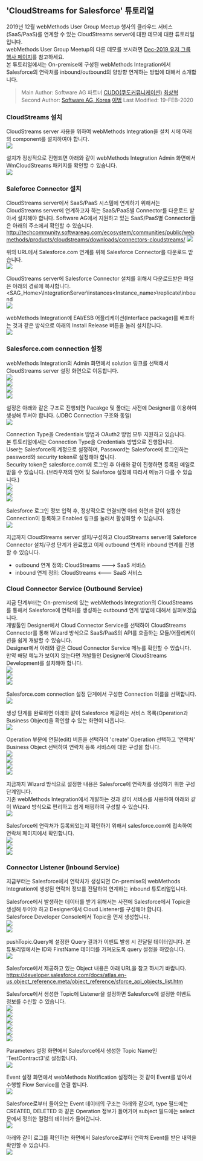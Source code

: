   ## 'CloudStreams for Salesforce' 튜토리얼 
  2019년 12월 webMethods User Group Meetup 행사의 클라우드 서비스(SaaS/PaaS)를 연계할 수 있는 CloudStreams server에 대한 데모에 대한 튜토리얼입니다.  
  webMethods User Group Meetup의 다른 데모를 보시려면 [Dec-2019 유저 그룹 행사 페이지](https://github.com/SoftwareAG-Korea/tutorials/blob/master/UserGroup/Dec-2019/wmio+integration+api/)를 참고하세요.  
  본 튜토리얼에서는 On-premise에 구성된 webMethods Integration에서 Salesforce의 연락처를 inbound/outbound의 양방향 연계하는 방법에 대해서 소개합니다.  
  
  > Main   Author: Software AG 파트너 [CUDO(쿠도커뮤니케이션)](http://www.cudo.co.kr/) [최상혁](https://github.com/shyuki1203)  
  > Second Author: [Software AG, Korea](https://www.softwareag.com/kr/) [이범](https://github.com/billybeom) 
  > Last Modified: 19-FEB-2020  
  
  
  ### CloudStreams 설치  
  CloudStreams server 사용을 위하여 webMethods Integration을 설치 시에 아래의 component를 설치하여야 합니다.  
  ![](./images/01.wM.CloudStreams.Installation.png)  
  
  설치가 정상적으로 진행되면 아래와 같이 webMethods Integration Admin 화면에서 WmCloudStreams 패키지를 확인할 수 있습니다.  
  ![](./images/02.wM.CloudStreams.Connector.01.png)  
  
  ### Saleforce Connector 설치  
  CloudStreams server에서 SaaS/PaaS 시스템에 연계하기 위해서는 CloudStreams server에 연계하고자 하는 SaaS/PaaS별 Connector를 다운로드 받아서 설치해야 합니다. Software AG에서 지원하고 있는 SaaS/PaaS별 Connector들은 아래의 주소에서 확인할 수 있습니다.  
  http://techcommunity.softwareag.com/ecosystem/communities/public/webmethods/products/cloudstreams/downloads/connectors-cloudstreams/
  ![](./images/02.wM.CloudStreams.Connector.02.png)  
  
  위의 URL에서 Salesforce.com 연계를 위해 Salesforce Connector를 다운로드 받습니다.  
  ![](./images/02.wM.CloudStreams.Connector.03.png)  
  
  CloudStreams server에 Salesforce Connector 설치를 위해서 다운로드받은 파일은 아래의 경로에 복사합니다.  
  <SAG_Home>\IntegrationServer\instances\<Instance_name>\replicate\inbound  
  ![](./images/02.wM.CloudStreams.Connector.04.png)  
  
  webMethods Integration에 EAI/ESB 어플리케이션(Interface package)를 배포하는 것과 같은 방식으로 아래의 Install Release 버튼을 눌러 설치합니다.  
  ![](./images/02.wM.CloudStreams.Connector.05.png)  
  
  ### Salesforce.com connection 설정  
  webMethods Integration의 Admin 화면에서 solution 링크를 선택해서 CloudStreams server 설정 화면으로 이동합니다.  
  ![](./images/03.wM.CloudStreams.Connection.01.png)  
  ![](./images/03.wM.CloudStreams.Connection.02.png)  
  ![](./images/03.wM.CloudStreams.Connection.03.png)  
  ![](./images/03.wM.CloudStreams.Connection.04.png)  
  
  설정은 아래와 같은 구조로 진행되면 Pacakge 및 폴더는 사전에 Designer를 이용하여 생성해 두셔야 합니다. (JDBC Connection 구조와 동일)  
  ![](./images/03.wM.CloudStreams.Connection.05.png)  
  
  Connection Type을 Credentials 방법과 OAuth2 방법 모두 지원하고 있습니다.  
  본 튜토리얼에서는 Connection Type을 Credentials 방법으로 진행됩니다.  
  User는 Salesforce의 계정으로 설정하며, Password는 Salesforce에 로그인하는 password와 security token로 설정해야 합니다.  
  Security token은 salesforce.com에 로그인 후 아래와 같이 진행하면 등록된 메일로 받을 수 있습니다. (브라우저의 언어 및 Saleforce 설정에 따라서 메뉴가 다를 수 있습니다.)  
  ![](./images/03.wM.CloudStreams.Connection.06.png)  
  ![](./images/03.wM.CloudStreams.Connection.07.png)  
  ![](./images/03.wM.CloudStreams.Connection.08.png)  
  
  Salesforce 로그인 정보 입력 후, 정상적으로 연결되면 아래 화면과 같이 설정한 Connection이 등록하고 Enabled 링크를 눌러서 활성화할 수 있습니다.  
  ![](./images/03.wM.CloudStreams.Connection.09.png)  
  
  지금까지 CloudStreams server 설치/구성하고 CloudStreams server에 Saleforce Connector 설치/구성 단계가 완료했고 이제 outbound 연계와 inbound 연계를 진행할 수 있습니다.  
   - outbound 연계 정의: CloudStreams  --->  SaaS 서비스  
   - inbound  연계 정의: CloudStreams  <---  SaaS 서비스  
  
  
  ### Cloud Connector Service (Outbound Service)  
  지금 단계부터는 On-premise에 있는 webMethods Integration의 CloudStreams를 통해서 Salesforce에 연락처를 생성하는 outbound 연계 방법에 대해서 살펴보겠습니다.  
  개발툴인 Designer에서 Cloud Connector Service를 선택하여 CloudStreams Connector를 통해 Wizard 방식으로 SaaS/PaaS의 API를 호출하는 모듈/어플리케이션을 쉽게 개발할 수 있습니다.  
  Designer에서 아래와 같은 Cloud Connector Service 메뉴를 확인할 수 있습니다. 만약 해당 메뉴가 보이지 않는다면 개발툴인 Designer에 CloudStreams Development를 설치해야 합니다.  
  ![](./images/04.wM.CloudConnectorService.01.png)  
  ![](./images/04.wM.CloudConnectorService.02.png)  
  ![](./images/04.wM.CloudConnectorService.03.png)  
  
  Salesforce.com connection 설정 단계에서 구성한 Connection 이름을 선택합니다.  
  ![](./images/04.wM.CloudConnectorService.04.png)  
  
  생성 단계를 완료하면 아래와 같이 Salesforce 제공하는 서비스 목록(Operation과 Business Object)을 확인할 수 있는 화면이 나옵니다.  
  ![](./images/04.wM.CloudConnectorService.05.png)  
  
  Operation 부분에 연필(edit) 버튼을 선택하여 'create' Operation 선택하고 '연락처' Business Object 선택하여 연락처 등록 서비스에 대한 구성을 합니다.  
  ![](./images/04.wM.CloudConnectorService.06.png)  
  ![](./images/04.wM.CloudConnectorService.07.png)  
  ![](./images/04.wM.CloudConnectorService.08.png)  
  ![](./images/04.wM.CloudConnectorService.09.png)  
  
  지금까지 Wizard 방식으로 설정한 내용은 Salesforce에 연락처를 생성하기 위한 구성 단계입니다.  
  기존 webMethods Integration에서 개발하는 것과 같이 서비스를 사용하여 아래와 같이 Wizard 방식으로 편리하고 쉽게 매핑하여 구성할 수 있습니다.  
  ![](./images/04.wM.CloudConnectorService.10.png)  
  
  Salesforce에 연락처가 등록되었는지 확인하기 위해서 salesforce.com에 접속하여 연락처 페이지에서 확인합니다.  
  ![](./images/04.wM.CloudConnectorService.11.png)  
  ![](./images/04.wM.CloudConnectorService.12.png)  
  ![](./images/04.wM.CloudConnectorService.13.png)  
  
  
  ### Connector Listener (inbound Service)  
  지금부터는 Salesforce에서 연락처가 생성되면 On-premise의 webMethods Integration에 생성된 연락처 정보를 전달하여 연계하는 inbound 튜토리얼입니다.  
  
  Salesforce에서 발생하는 데이터를 받기 위해서는 사전에 Salesforce에서 Topic을 생성해 두어야 하고 Designer에서 Cloud Listener를 구성해야 합니다.  
  Salesforce Developer Console에서 Topic을 먼저 생성합니다.  
  ![](./images/05.wM.ConnectorListener.01.png)  
  ![](./images/05.wM.ConnectorListener.02.png)  
  
  pushTopic.Query에 설정한 Query 결과가 이벤트 발생 시 전달될 데이터입니다. 본 튜토리얼에서는 ID와 FirstName 데이터를 가져오도록 query 설정을 하였습니다.  
  ![](./images/05.wM.ConnectorListener.03.png)  
  
  Salesforce에서 제공하고 있는 Object 내용은 아래 URL을 참고 하시기 바랍니다.  
  https://developer.salesforce.com/docs/atlas.en-us.object_reference.meta/object_reference/sforce_api_objects_list.htm  
  
  Salesforce에서 생성한 Topic에 Listener을 설정하면 Salesforce에 설정한 이벤트 정보를 수신할 수 있습니다.  
  ![](./images/05.wM.ConnectorListener.04.png)  
  ![](./images/05.wM.ConnectorListener.05.png)  
  ![](./images/05.wM.ConnectorListener.06.png)  
  ![](./images/05.wM.ConnectorListener.07.png)  
  ![](./images/05.wM.ConnectorListener.08.png)  
  ![](./images/05.wM.ConnectorListener.09.png)  
  
  Parameters 설정 화면에서 Salesforce에서 생성한 Topic Name인 'TestContract3'로 설정합니다.  
  ![](./images/05.wM.ConnectorListener.10.png)  
  
  Event 설정 화면에서 webMethods Notification 설정하는 것 같이 Event를 받아서 수행할 Flow Service를 연결 합니다.  
  ![](./images/05.wM.ConnectorListener.11.png)  
  
  Salesforce로부터 들어오는 Event 데이터의 구조는 아래와 같으며, type 필드에는 CREATED, DELETED 와 같은 Operation 정보가 들어가며 subject 필드에는 select 문에서 정의한 컬럼의 데이터가 들어갑니다.  
  ![](./images/05.wM.ConnectorListener.12.png)  
  
  아래와 같이 로그를 확인하는 화면에서 Salesforce로부터 연락처 Event를 받은 내역을 확인할 수 있습니다.  
  ![](./images/05.wM.ConnectorListener.13.png)  
  
  
